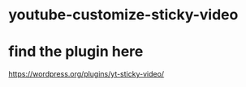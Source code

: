 # youtube-customize-sticky-video

# find the plugin here
https://wordpress.org/plugins/yt-sticky-video/
